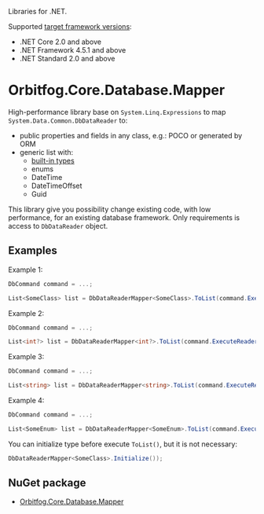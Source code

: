 Libraries for .NET.

Supported [target framework versions](https://docs.microsoft.com/en-us/dotnet/standard/frameworks):
* .NET Core 2.0 and above
* .NET Framework 4.5.1 and above
* .NET Standard 2.0 and above

# Orbitfog.Core.Database.Mapper

High-performance library base on `System.Linq.Expressions` to map `System.Data.Common.DbDataReader` to:
* public properties and fields in any class, e.g.: POCO or generated by ORM
* generic list with:
    * [built-in types](https://docs.microsoft.com/en-us/dotnet/csharp/language-reference/builtin-types/built-in-types)
    * enums
    * DateTime
    * DateTimeOffset
    * Guid

This library give you possibility change existing code, with low performance, for an existing database framework. Only requirements is access to `DbDataReader` object.

## Examples

Example 1:
```cs
DbCommand command = ...;
```
```cs
List<SomeClass> list = DbDataReaderMapper<SomeClass>.ToList(command.ExecuteReader());
```

Example 2:
```cs
DbCommand command = ...;
```
```cs
List<int?> list = DbDataReaderMapper<int?>.ToList(command.ExecuteReader());
```

Example 3:
```cs
DbCommand command = ...;
```
```cs
List<string> list = DbDataReaderMapper<string>.ToList(command.ExecuteReader());
```

Example 4:
```cs
DbCommand command = ...;
```
```cs
List<SomeEnum> list = DbDataReaderMapper<SomeEnum>.ToList(command.ExecuteReader());
```

You can initialize type before execute `ToList()`, but it is not necessary:
```cs
DbDataReaderMapper<SomeClass>.Initialize());
```

## NuGet package

* [Orbitfog.Core.Database.Mapper](https://www.nuget.org/packages/Orbitfog.Core.Database.Mapper)
